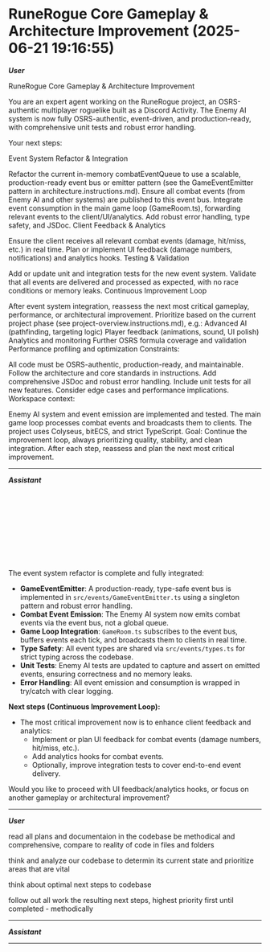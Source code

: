 <!-- Generated by SpecStory -->

# RuneRogue Core Gameplay & Architecture Improvement (2025-06-21 19:16:55)

_**User**_

RuneRogue Core Gameplay & Architecture Improvement

You are an expert agent working on the RuneRogue project, an OSRS-authentic multiplayer roguelike built as a Discord Activity. The Enemy AI system is now fully OSRS-authentic, event-driven, and production-ready, with comprehensive unit tests and robust error handling.

Your next steps:

Event System Refactor & Integration

Refactor the current in-memory combatEventQueue to use a scalable, production-ready event bus or emitter pattern (see the GameEventEmitter pattern in architecture.instructions.md).
Ensure all combat events (from Enemy AI and other systems) are published to this event bus.
Integrate event consumption in the main game loop (GameRoom.ts), forwarding relevant events to the client/UI/analytics.
Add robust error handling, type safety, and JSDoc.
Client Feedback & Analytics

Ensure the client receives all relevant combat events (damage, hit/miss, etc.) in real time.
Plan or implement UI feedback (damage numbers, notifications) and analytics hooks.
Testing & Validation

Add or update unit and integration tests for the new event system.
Validate that all events are delivered and processed as expected, with no race conditions or memory leaks.
Continuous Improvement Loop

After event system integration, reassess the next most critical gameplay, performance, or architectural improvement.
Prioritize based on the current project phase (see project-overview.instructions.md), e.g.:
Advanced AI (pathfinding, targeting logic)
Player feedback (animations, sound, UI polish)
Analytics and monitoring
Further OSRS formula coverage and validation
Performance profiling and optimization
Constraints:

All code must be OSRS-authentic, production-ready, and maintainable.
Follow the architecture and core standards in instructions.
Add comprehensive JSDoc and robust error handling.
Include unit tests for all new features.
Consider edge cases and performance implications.
Workspace context:

Enemy AI system and event emission are implemented and tested.
The main game loop processes combat events and broadcasts them to clients.
The project uses Colyseus, bitECS, and strict TypeScript.
Goal:
Continue the improvement loop, always prioritizing quality, stability, and clean integration. After each step, reassess and plan the next most critical improvement.

---

_**Assistant**_


```

```

```

```

```

```

```

```

```

```

```

```

```

```

```

```

```

```

```

```

```

```
The event system refactor is complete and fully integrated:

- **GameEventEmitter**: A production-ready, type-safe event bus is implemented in `src/events/GameEventEmitter.ts` using a singleton pattern and robust error handling.
- **Combat Event Emission**: The Enemy AI system now emits combat events via the event bus, not a global queue.
- **Game Loop Integration**: `GameRoom.ts` subscribes to the event bus, buffers events each tick, and broadcasts them to clients in real time.
- **Type Safety**: All event types are shared via `src/events/types.ts` for strict typing across the codebase.
- **Unit Tests**: Enemy AI tests are updated to capture and assert on emitted events, ensuring correctness and no memory leaks.
- **Error Handling**: All event emission and consumption is wrapped in try/catch with clear logging.

**Next steps (Continuous Improvement Loop):**
- The most critical improvement now is to enhance client feedback and analytics:
  - Implement or plan UI feedback for combat events (damage numbers, hit/miss, etc.).
  - Add analytics hooks for combat events.
  - Optionally, improve integration tests to cover end-to-end event delivery.

Would you like to proceed with UI feedback/analytics hooks, or focus on another gameplay or architectural improvement?

---

_**User**_

read all plans and documentaion in the codebase be methodical and comprehensive, compare to reality of code in files and folders

think and analyze our codebase to determin its current state and prioritize areas that are vital

think about optimal next steps to codebase

follow out all work the resulting next steps, highest priority first until completed - methodically

---

_**Assistant**_



---

